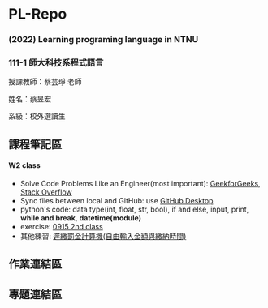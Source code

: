 # PL-Repo
### (2022) Learning programing language in NTNU

### 111-1 師大科技系程式語言  

授課教師：蔡芸琤 老師

姓名：蔡昱宏

系級：校外選讀生

## 課程筆記區
#### W2 class
* Solve Code Problems Like an Engineer(most important): [GeekforGeeks](https://www.geeksforgeeks.org/), [Stack Overflow](https://stackoverflow.com/)
* Sync files between local and GitHub: use [GitHub Desktop](https://desktop.github.com/)
* python's code: data type(int, float, str, bool), if and else, input, print, **while and break**, **datetime(module)**
* exercise: [0915 2nd class](https://github.com/AndersonTsaiTW/PL-Repo/tree/main/01_Notes/exercise_0915_02of16)
* 其他練習: [遲繳罰金計算機(自由輸入金額與繳納時間)](https://github.com/AndersonTsaiTW/PL-Repo/blob/main/01_Notes/exercise_0915_02of16/fee_calaulator.ipynb)
## 作業連結區

## 專題連結區
